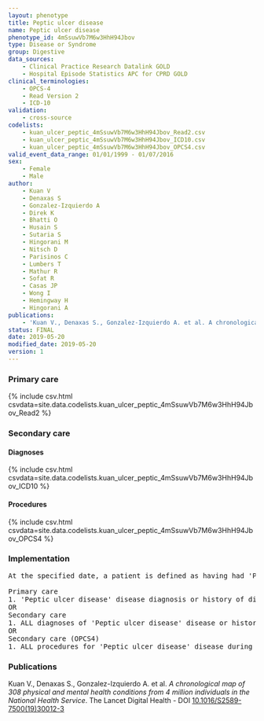 ```yaml
---
layout: phenotype
title: Peptic ulcer disease
name: Peptic ulcer disease
phenotype_id: 4mSsuwVb7M6w3HhH94Jbov 
type: Disease or Syndrome
group: Digestive
data_sources: 
    - Clinical Practice Research Datalink GOLD
    - Hospital Episode Statistics APC for CPRD GOLD
clinical_terminologies: 
    - OPCS-4
    - Read Version 2
    - ICD-10
validation: 
    - cross-source
codelists: 
    - kuan_ulcer_peptic_4mSsuwVb7M6w3HhH94Jbov_Read2.csv
    - kuan_ulcer_peptic_4mSsuwVb7M6w3HhH94Jbov_ICD10.csv
    - kuan_ulcer_peptic_4mSsuwVb7M6w3HhH94Jbov_OPCS4.csv
valid_event_data_range: 01/01/1999 - 01/07/2016
sex: 
    - Female
    - Male
author: 
    - Kuan V
    - Denaxas S
    - Gonzalez-Izquierdo A
    - Direk K
    - Bhatti O
    - Husain S
    - Sutaria S
    - Hingorani M
    - Nitsch D
    - Parisinos C
    - Lumbers T
    - Mathur R
    - Sofat R
    - Casas JP
    - Wong I
    - Hemingway H
    - Hingorani A
publications: 
    - 'Kuan V., Denaxas S., Gonzalez-Izquierdo A. et al. A chronological map of 308 physical and mental health conditions from 4 million individuals in the National Health Service. The Lancet Digital Health - DOI: 10.1016/S2589-7500(19)30012-3' 
status: FINAL
date: 2019-05-20
modified_date: 2019-05-20
version: 1
---
```

### Primary care 
{% include csv.html csvdata=site.data.codelists.kuan_ulcer_peptic_4mSsuwVb7M6w3HhH94Jbov_Read2 %}
### Secondary care 
#### Diagnoses 
{% include csv.html csvdata=site.data.codelists.kuan_ulcer_peptic_4mSsuwVb7M6w3HhH94Jbov_ICD10 %}
#### Procedures 
{% include csv.html csvdata=site.data.codelists.kuan_ulcer_peptic_4mSsuwVb7M6w3HhH94Jbov_OPCS4 %}
### Implementation 
<pre>At the specified date, a patient is defined as having had 'Peptic ulcer disease' disease IF they meet the criteria for any of the following on or before the specified date. The earliest date on which the individual meets any of the following criteria on or before the specified date is defined as the first event date:

Primary care
1. 'Peptic ulcer disease' disease diagnosis or history of diagnosis or procedure during a consultation 
OR
Secondary care
1. ALL diagnoses of 'Peptic ulcer disease' disease or history of diagnosis during a hospitalization
OR
Secondary care (OPCS4)
1. ALL procedures for 'Peptic ulcer disease' disease during a hospitalization</pre> 
 
### Publications 
Kuan V., Denaxas S., Gonzalez-Izquierdo A. et al. _A chronological map of 308 physical and mental health conditions from 4 million individuals in the National Health Service_. The Lancet Digital Health - DOI <a href='https://www.thelancet.com/journals/landig/article/PIIS2589-7500(19)30012-3/fulltext'>10.1016/S2589-7500(19)30012-3</a>